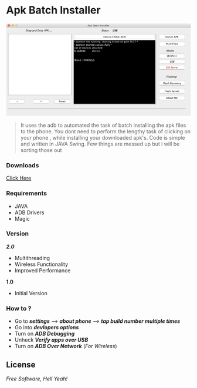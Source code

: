 # Apk Batch Installer

![Alt text](/res/software.png?raw=true "Screenshot")

>It uses the adb to automated the task of batch installing the apk files to the phone. You dont need to perform the lengthy task of clicking on your phone , while installing your downloaded apk's. Code is simple and written in JAVA Swing. Few things are messed up but i will be sorting those out 

### Downloads
[Click Here](https://github.com/aniketroxx/Apk_Batch_Installer/releases)

### Requirements
  - JAVA
  - ADB Drivers
  - Magic

### Version

***2.0***</br>
- Multithreading
- Wireless Functionality
- Improved Performance

**1.0**</br>
- Initial Version

### How to ?
- Go to ***settings*** --> ***about phone*** --> ***tap build number multiple times***
- Go into ***devlopers options*** 
- Turn on ***ADB Debugging***
- Unheck ***Verify apps over USB***
- Turn on ***ADB Over Network*** (*For Wireless*)


License
----
*Free Software, Hell Yeah!*
